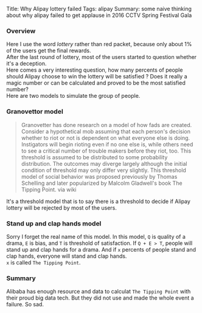 Title: Why Alipay lottery failed
Tags: alipay 
Summary: some naive thinking about why alipay failed to get applause in 2016 CCTV Spring Festival Gala

### Overview
Here I use the word _lottery_ rather than red packet, because only about 1% of the users get the final rewards.   
After the last round of lottery, most of the users started to question whether it's a deception.  
Here comes a very interesting question, how many percents of people should Alipay choose to win the lottery 
will be satisfied ? Does it really a magic number or can be calculated and proved to be the most satisfied number?  
Here are two models to simulate the group of people.  

### Granovettor model
> Granovetter has done research on a model of how fads are created. Consider a hypothetical mob assuming that each person's decision whether to riot or not is dependent on what everyone else is doing. Instigators will begin rioting even if no one else is, while others need to see a critical number of trouble makers before they riot, too. This threshold is assumed to be distributed to some probability distribution. The outcomes may diverge largely although the initial condition of threshold may only differ very slightly. This threshold model of social behavior was proposed previously by Thomas Schelling and later popularized by Malcolm Gladwell's book The Tipping Point. via wiki

It's a threshold model that is to say there is a threshold to decide if Alipay lottery will be rejected by most of the users.


### Stand up and clap hands model
Sorry I forget the real name of this model. In this model, `Q` is quality of a drama, `E` is bias, and `T` is threshold of satisfaction.
If `Q + E > T`, people will stand up and clap hands for a drama. And if `x` percents of people stand and clap hands, everyone will stand and clap hands.  
`x` is called `The Tipping Point`.


### Summary
Alibaba has enough resource and data to calculat `The Tipping Point` with their proud big data tech. But they did not use and made the whole event a failure. So sad.

